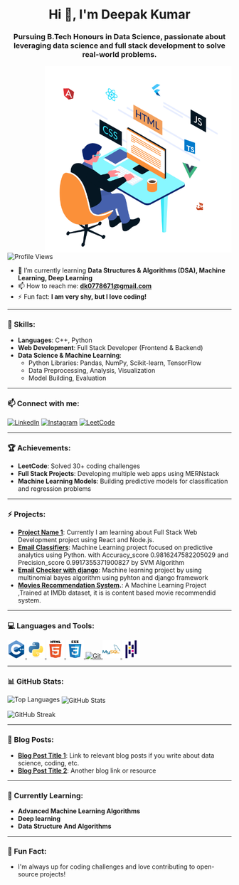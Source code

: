 <h1 align="center">Hi 👋, I'm Deepak Kumar</h1>
<h3 align="center">Pursuing B.Tech Honours in Data Science, passionate about leveraging data science and full stack development to solve real-world problems.</h3>

<img align="right" alt="Coding" width="420" src="https://github.com/Deepakkumar5570/Deepakkumar5570/blob/main/profile3github.gif?raw=true">


<p align="left"> <img src="https://komarev.com/ghpvc/?username=deepakkumar5570&label=Profile%20views&color=0e75b6&style=flat" alt="Profile Views" /> </p>

- 🌱 I’m currently learning **Data Structures & Algorithms (DSA), Machine Learning, Deep Learning**
- 📫 How to reach me: **dk0778671@gmail.com**
- ⚡ Fun fact: **I am very shy, but I love coding!**

---

### 💼 Skills:
- **Languages**: C++, Python
- **Web Development**: Full Stack Developer (Frontend & Backend)
- **Data Science & Machine Learning**: 
  - Python Libraries: Pandas, NumPy, Scikit-learn, TensorFlow
  - Data Preprocessing, Analysis, Visualization
  - Model Building, Evaluation

---

### 📫 Connect with me:
<a href="https://linkedin.com/in/deepak-kumar-029781263" target="blank"><img align="center" src="https://raw.githubusercontent.com/rahuldkjain/github-profile-readme-generator/master/src/images/icons/Social/linked-in-alt.svg" alt="LinkedIn" height="30" width="40" /></a>
<a href="https://instagram.com/deepak_kumar2.o" target="blank"><img align="center" src="https://raw.githubusercontent.com/rahuldkjain/github-profile-readme-generator/master/src/images/icons/Social/instagram.svg" alt="Instagram" height="30" width="40" /></a>
<a href="https://leetcode.com/u/Deepakkuamar/" target="blank"><img align="center" src="https://upload.wikimedia.org/wikipedia/commons/8/15/LeetCode_logo_white_no_background.svg" alt="LeetCode" height="30" width="40" /></a>

---

### 🏆 Achievements:
- **LeetCode**: Solved 30+ coding challenges
- **Full Stack Projects**: Developing multiple web apps using MERNstack
- **Machine Learning Models**: Building predictive models for classification and regression problems

---

### ⚡ Projects:
- **[Project Name 1](#)**: Currently I am learning about Full Stack Web Development project using React and Node.js.
- **[Email Classifiers](https://github.com/Deepakkumar5570/Email-Spam-Classifier-Project.git)**: Machine Learning project focused on predictive analytics using Python. with Accuracy_score 0.9816247582205029 and Precision_score 0.9917355371900827 by SVM Algorithm
- **[Email Checker with django](https://github.com/Deepakkumar5570/Email_ham_spam_checker)**: Machine learning project by using multinomial bayes algorithm using pyhton and django framework
- **[Movies Recommendation System](https://github.com/Deepakkumar5570/Movie-Recommendation-System/blob/main/Copy_of_Untitled11.ipynb).**: A Machine Learning Project ,Trained at IMDb dataset, it is is content based movie recommendid system. 

---

### 💻 Languages and Tools:
<p align="left">
<a href="https://www.w3schools.com/cpp/" target="_blank" rel="noreferrer"> <img src="https://raw.githubusercontent.com/devicons/devicon/master/icons/cplusplus/cplusplus-original.svg" alt="C++" width="40" height="40"/> </a>
<a href="https://www.python.org" target="_blank" rel="noreferrer"> <img src="https://raw.githubusercontent.com/devicons/devicon/master/icons/python/python-original.svg" alt="Python" width="40" height="40"/> </a>
<a href="https://www.w3.org/html/" target="_blank" rel="noreferrer"> <img src="https://raw.githubusercontent.com/devicons/devicon/master/icons/html5/html5-original-wordmark.svg" alt="HTML5" width="40" height="40"/> </a>
<a href="https://www.w3schools.com/css/" target="_blank" rel="noreferrer"> <img src="https://raw.githubusercontent.com/devicons/devicon/master/icons/css3/css3-original-wordmark.svg" alt="CSS3" width="40" height="40"/> </a>
<a href="https://git-scm.com/" target="_blank" rel="noreferrer"> <img src="https://www.vectorlogo.zone/logos/git-scm/git-scm-icon.svg" alt="Git" width="40" height="40"/> </a>
<a href="https://www.mysql.com/" target="_blank" rel="noreferrer"> <img src="https://raw.githubusercontent.com/devicons/devicon/master/icons/mysql/mysql-original-wordmark.svg" alt="MySQL" width="40" height="40"/> </a>
<a href="https://pandas.pydata.org/" target="_blank" rel="noreferrer"> <img src="https://raw.githubusercontent.com/devicons/devicon/2ae2a900d2f041da66e950e4d48052658d850630/icons/pandas/pandas-original.svg" alt="Pandas" width="40" height="40"/> </a>
</p>

---

### 📊 GitHub Stats:
<p><img align="left" src="https://github-readme-stats.vercel.app/api/top-langs?username=deepakkumar5570&show_icons=true&locale=en&layout=compact" alt="Top Languages" /></p>
<p>&nbsp;<img align="center" src="https://github-readme-stats.vercel.app/api?username=deepakkumar5570&show_icons=true&locale=en" alt="GitHub Stats" /></p>
<p><img align="center" src="https://github-readme-streak-stats.herokuapp.com/?user=deepakkumar5570&" alt="GitHub Streak" /></p>

---

### 📝 Blog Posts:
- **[Blog Post Title 1](#)**: Link to relevant blog posts if you write about data science, coding, etc.
- **[Blog Post Title 2](#)**: Another blog link or resource

---

### 🌱 Currently Learning:
- **Advanced Machine Learning Algorithms**
- **Deep learning**
- **Data Structure And Algorithms**

---

### 🤔 Fun Fact:
- I'm always up for coding challenges and love contributing to open-source projects!
